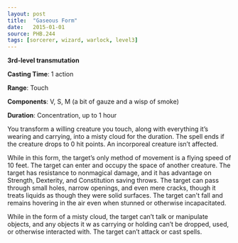 ```yaml
---
layout: post
title:  "Gaseous Form"
date:   2015-01-01
source: PHB.244
tags: [sorcerer, wizard, warlock, level3]
---
```


**3rd-level transmutation**

**Casting Time**: 1 action

**Range**: Touch

**Components**: V, S, M (a bit of gauze and a wisp of smoke)

**Duration**: Concentration, up to 1 hour

You transform a willing creature you touch, along with everything it’s wearing and carrying, into a misty cloud for the duration. The spell ends if the creature drops to 0 hit points. An incorporeal creature isn’t affected.

While in this form, the target’s only method of movement is a flying speed of 10 feet. The target can enter and occupy the space of another creature. The target has resistance to nonmagical damage, and it has advantage on Strength, Dexterity, and Constitution saving throws. The target can pass through small holes, narrow openings, and even mere cracks, though it treats liquids as though they were solid surfaces. The target can't fall and remains hovering in the air even when stunned or otherwise incapacitated.

While in the form of a misty cloud, the target can’t talk or manipulate objects, and any objects it w as carrying or holding can’t be dropped, used, or otherwise interacted with. The target can’t attack or cast spells.
